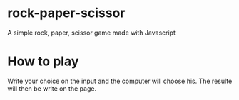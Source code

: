 # rock-paper-scissor

A simple rock, paper, scissor game made with Javascript

# How to play

Write your choice on the input and the computer will choose his. The resulte will then be write on the page.